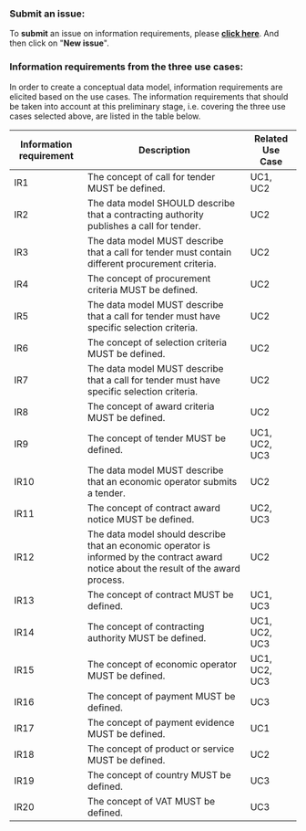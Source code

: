 ### Submit an issue:  
To **submit** an issue on information requirements, please [**click here**](https://github.com/eprocurementontology/eprocurementontology/labels/Information%20requirement). And then click on "**New issue**". 

### Information requirements from the three use cases:  
In order to create a conceptual data model, information requirements are elicited based on the use cases. The information requirements that should be taken into account at this preliminary stage, i.e. covering the three use cases selected above, are listed in the table below.  

|Information requirement|Description|Related Use Case|
|---|---|---|
|IR1|The concept of call for tender MUST be defined.|UC1, UC2|
|IR2|The data model SHOULD describe that a contracting authority publishes a call for tender.|UC2|
|IR3|The data model MUST describe that a call for tender must contain different procurement criteria.|UC2|
|IR4|The concept of procurement criteria MUST be defined.|UC2|
|IR5|The data model MUST describe that a call for tender must have specific selection criteria.|UC2|
|IR6|The concept of selection criteria MUST be defined.|UC2|
|IR7|The data model MUST describe that a call for tender must have specific selection criteria.|UC2|
|IR8|The concept of award criteria MUST be defined.|UC2|
|IR9|The concept of tender MUST be defined.|UC1, UC2, UC3|
|IR10|The data model MUST describe that an economic operator submits a tender.|UC2|
|IR11|The concept of contract award notice MUST be defined.|UC2, UC3|
|IR12|The data model should describe that an economic operator is informed by the contract award notice about the result of the award process.|UC2|
|IR13|The concept of contract MUST be defined.|UC1, UC3|
|IR14|The concept of contracting authority MUST be defined.|UC1, UC2, UC3|
|IR15|The concept of economic operator MUST be defined.|UC1, UC2, UC3|
|IR16|The concept of payment MUST be defined.|UC3|
|IR17|The concept of payment evidence MUST be defined.|UC1|
|IR18|The concept of product or service MUST be defined.|UC2|
|IR19|The concept of country MUST be defined.|UC3|
|IR20|The concept of VAT MUST be defined.|UC3|
